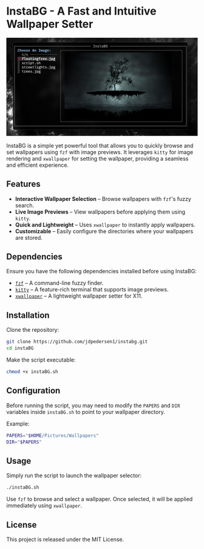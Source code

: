 # InstaBG - A Fast and Intuitive Wallpaper Setter

![screenshot](screenshot.png)

InstaBG is a simple yet powerful tool that allows you to quickly browse and set wallpapers using `fzf` with image previews. It leverages `kitty` for image rendering and `xwallpaper` for setting the wallpaper, providing a seamless and efficient experience.

## Features

- **Interactive Wallpaper Selection** – Browse wallpapers with `fzf`'s fuzzy search.
- **Live Image Previews** – View wallpapers before applying them using `kitty`.
- **Quick and Lightweight** – Uses `xwallpaper` to instantly apply wallpapers.
- **Customizable** – Easily configure the directories where your wallpapers are stored.

## Dependencies

Ensure you have the following dependencies installed before using InstaBG:

- [`fzf`](https://github.com/junegunn/fzf) – A command-line fuzzy finder.  
- [`kitty`](https://sw.kovidgoyal.net/kitty/) – A feature-rich terminal that supports image previews.  
- [`xwallpaper`](https://github.com/stoeckmann/xwallpaper) – A lightweight wallpaper setter for X11.

## Installation

Clone the repository:

```bash
git clone https://github.com/jdpedersen1/instabg.git
cd instaBG
```

Make the script executable:

```bash
chmod +x instaBG.sh
```

## Configuration

Before running the script, you may need to modify the `PAPERS` and `DIR` variables inside `instaBG.sh` to point to your wallpaper directory.

Example:

```bash
PAPERS="$HOME/Pictures/Wallpapers"
DIR="$PAPERS"
```

## Usage

Simply run the script to launch the wallpaper selector:

```bash
./instaBG.sh
```

Use `fzf` to browse and select a wallpaper. Once selected, it will be applied immediately using `xwallpaper`.

## License

This project is released under the MIT License.


